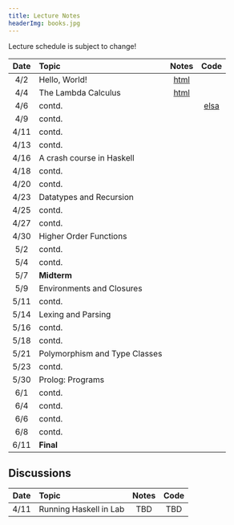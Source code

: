 ```yaml
---
title: Lecture Notes
headerImg: books.jpg
---
```


Lecture schedule is subject to change!

| Date       | Topic                         | Notes                     |  Code         |
|:----------:|:------------------------------|:-------------------------:|:-------------:|
| 4/2        | Hello, World!                 | [html][lec0]              |               |            
| 4/4        | The Lambda Calculus           | [html][lec1]              |               |
| 4/6        | contd.                        |                           | [elsa]        |
| 4/9        | contd.                        |                           |               |
| 4/11       | contd.                        |                           |               |
| 4/13       | contd.                        |                           |               |
| 4/16       | A crash course in Haskell     |                           |               |
| 4/18       | contd.                        |                           |               |
| 4/20       | contd.                        |                           |               |
| 4/23       | Datatypes and Recursion       |                           |               |
| 4/25       | contd.                        |                           |               |
| 4/27       | contd.                        |                           |               |
| 4/30       | Higher Order Functions        |                           |               |
| 5/2        | contd.                        |                           |               |
| 5/4        | contd.                        |                           |               |
| 5/7        | **Midterm**                   |                           |               |
| 5/9        | Environments and Closures     |                           |               |
| 5/11       | contd.                        |                           |               |
| 5/14       | Lexing and Parsing            |                           |               |
| 5/16       | contd.                        |                           |               |
| 5/18       | contd.                        |                           |               |
| 5/21       | Polymorphism and Type Classes |                           |               |
| 5/23       | contd.                        |                           |               |
| 5/30       | Prolog: Programs              |                           |               |
| 6/1        | contd.                        |                           |               |
| 6/4        | contd.                        |                           |               |
| 6/6        | contd.                        |                           |               |
| 6/8        | contd.                        |                           |               |
| 6/11       | **Final**                     |                           |               |

<!--
## Interesting Piazza Questions

- [html](lectures/piazza.md)
- [md](http://github.com/ucsd-cse130/web/blob/master/lectures/piazza.md)
-->

## Discussions

| Date       | Topic                    | Notes         |  Code      |
|:----------:|:-------------------------|:-------------:|:----------:|
| 4/11       | Running Haskell in Lab   | TBD           | TBD        |


[lec0]: lectures/00-hello.html
[lec1]: lectures/01-lambda.html
[lec2]: lectures/02-haskell.html
[lec3]: http://github.com/ucsd-cse130/web/blob/master/static/raw/03-ocaml.pdf
[lec3s]: http://github.com/ucsd-cse130/web/blob/master/static/raw/03-ocaml-small.pdf
[lec4]: http://github.com/ucsd-cse130/web/blob/master/static/raw/04-datatypes.pdf
[lec4s]: http://github.com/ucsd-cse130/web/blob/master/static/raw/04-datatypes-small.pdf
[lec5]: http://github.com/ucsd-cse130/web/blob/master/static/raw/05-rec-hof.pdf
[lec5s]: http://github.com/ucsd-cse130/web/blob/master/static/raw/05-rec-hof-small.pdf
[lec6]: http://github.com/ucsd-cse130/web/blob/master/static/raw/06-closure.pdf
[lec6s]: http://github.com/ucsd-cse130/web/blob/master/static/raw/06-closure-small.pdf
[lec7]: lectures/07-parsing.html
[lec8]: http://github.com/ucsd-cse130/web/blob/master/static/raw/08-polymorphism.pdf
[lec8s]: http://github.com/ucsd-cse130/web/blob/master/static/raw/08-polymorphism-small.pdf

[md0]: http://github.com/ucsd-cse130/web/blob/master/lectures/00-hello.md
[md1]: http://github.com/ucsd-cse130/web/blob/master/lectures/01-lambda.md
[md2]: http://github.com/ucsd-cse130/web/blob/master/lectures/02-haskell.md

[lec9]: lectures/09-prolog.html
[md9]: http://github.com/ucsd-cse130/web/blob/master/lectures/09-prolog.md
[txt9]: static/raw/prolog.txt
[lec10]: lectures/10-puzzles.html
[md10]: http://github.com/ucsd-cse130/web/blob/master/lectures/10-puzzles.md





[lc-4-7]: http://github.com/ucsd-cse130/web/blob/master/static/raw/code-4-7.lc
[lc-4-10]: http://github.com/ucsd-cse130/web/blob/master/static/raw/code-4-10.lc
[elsa]: https://github.com/ucsd-progsys/elsa
[ml3]: http://github.com/ucsd-cse130/web/blob/master/static/raw/03-ocaml.ml
[ml4]: http://github.com/ucsd-cse130/web/blob/master/static/raw/04-datatypes.ml
[ml5]: http://github.com/ucsd-cse130/web/blob/master/static/raw/05-rec-hof.ml

[ml-5-15]: http://github.com/ucsd-cse130/web/blob/master/static/raw/code-5-15.ml
[ml-5-17]: http://github.com/ucsd-cse130/web/blob/master/static/raw/code-5-17.ml
[ml-5-19]: http://github.com/ucsd-cse130/web/blob/master/static/raw/code-5-19.ml
[ml-5-22]: http://github.com/ucsd-cse130/web/blob/master/static/raw/hw4/arith_notes/
[pl-6-2]: http://github.com/ucsd-cse130/web/blob/master/static/raw/prolog.pl


[ml-5-26]: http://github.com/ucsd-cse130/web/blob/master/static/raw/code-5-26.ml
[ml-5-31]: http://github.com/ucsd-cse130/web/blob/master/static/raw/code-5-31.ml
